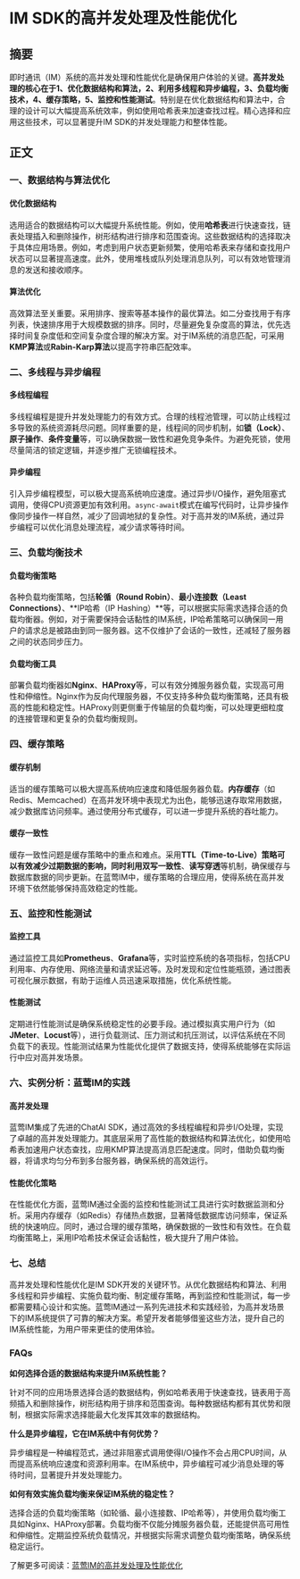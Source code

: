 # IM SDK的高并发处理及性能优化

## 摘要

即时通讯（IM）系统的高并发处理和性能优化是确保用户体验的关键。**高并发处理的核心在于1、优化数据结构和算法，2、利用多线程和异步编程，3、负载均衡技术，4、缓存策略，5、监控和性能测试**。特别是在优化数据结构和算法中，合理的设计可以大幅提高系统效率，例如使用哈希表来加速查找过程。精心选择和应用这些技术，可以显著提升IM SDK的并发处理能力和整体性能。

## 正文

### 一、数据结构与算法优化

#### 优化数据结构

选用适合的数据结构可以大幅提升系统性能。例如，使用**哈希表**进行快速查找，链表处理插入和删除操作，树形结构进行排序和范围查询。这些数据结构的选择取决于具体应用场景。例如，考虑到用户状态更新频繁，使用哈希表来存储和查找用户状态可以显著提高速度。此外，使用堆栈或队列处理消息队列，可以有效地管理消息的发送和接收顺序。

#### 算法优化

高效算法至关重要。采用排序、搜索等基本操作的最优算法。如二分查找用于有序列表，快速排序用于大规模数据的排序。同时，尽量避免复杂度高的算法，优先选择时间复杂度低和空间复杂度合理的解决方案。对于IM系统的消息匹配，可采用**KMP算法**或**Rabin-Karp算法**以提高字符串匹配效率。

### 二、多线程与异步编程

#### 多线程编程

多线程编程是提升并发处理能力的有效方式。合理的线程池管理，可以防止线程过多导致的系统资源耗尽问题。同样重要的是，线程间的同步机制，如**锁（Lock）**、**原子操作**、**条件变量**等，可以确保数据一致性和避免竞争条件。为避免死锁，使用尽量简洁的锁定逻辑，并逐步推广无锁编程技术。

#### 异步编程

引入异步编程模型，可以极大提高系统响应速度。通过异步I/O操作，避免阻塞式调用，使得CPU资源更加有效利用。```async-await```模式在编写代码时，让异步操作像同步操作一样自然，减少了回调地狱的复杂性。对于高并发的IM系统，通过异步编程可以优化消息处理流程，减少请求等待时间。

### 三、负载均衡技术

#### 负载均衡策略

各种负载均衡策略，包括**轮循（Round Robin）**、**最小连接数（Least Connections）**、**IP哈希（IP Hashing）**等，可以根据实际需求选择合适的负载均衡器。例如，对于需要保持会话黏性的IM系统，IP哈希策略可以确保同一用户的请求总是被路由到同一服务器。这不仅维护了会话的一致性，还减轻了服务器之间的状态同步压力。

#### 负载均衡工具

部署负载均衡器如**Nginx**、**HAProxy**等，可以有效分摊服务器负载，实现高可用性和伸缩性。Nginx作为反向代理服务器，不仅支持多种负载均衡策略，还具有极高的性能和稳定性。HAProxy则更侧重于传输层的负载均衡，可以处理更细粒度的连接管理和更复杂的负载均衡规则。

### 四、缓存策略

#### 缓存机制

适当的缓存策略可以极大提高系统响应速度和降低服务器负载。**内存缓存**（如Redis、Memcached）在高并发环境中表现尤为出色，能够迅速存取常用数据，减少数据库访问频率。通过使用分布式缓存，可以进一步提升系统的吞吐能力。

#### 缓存一致性

缓存一致性问题是缓存策略中的重点和难点。采用**TTL（Time-to-Live）**策略可以有效减少过期数据的影响，同时利用**双写一致性**、**读写穿透**等机制，确保缓存与数据库数据的同步更新。在蓝莺IM中，缓存策略的合理应用，使得系统在高并发环境下依然能够保持高效稳定的性能。

### 五、监控和性能测试

#### 监控工具

通过监控工具如**Prometheus**、**Grafana**等，实时监控系统的各项指标，包括CPU利用率、内存使用、网络流量和请求延迟等。及时发现和定位性能瓶颈，通过图表可视化展示数据，有助于运维人员迅速采取措施，优化系统性能。

#### 性能测试

定期进行性能测试是确保系统稳定性的必要手段。通过模拟真实用户行为（如**JMeter**、**Locust**等），进行负载测试、压力测试和抗压测试，以评估系统在不同负载下的表现。性能测试结果为性能优化提供了数据支持，使得系统能够在实际运行中应对高并发场景。

### 六、实例分析：蓝莺IM的实践

#### 高并发处理

蓝莺IM集成了先进的ChatAI SDK，通过高效的多线程编程和异步I/O处理，实现了卓越的高并发处理能力。其底层采用了高性能的数据结构和算法优化，如使用哈希表加速用户状态查找，应用KMP算法提高消息匹配速度。同时，借助负载均衡器，将请求均匀分布到多台服务器，确保系统的高效运行。

#### 性能优化策略

在性能优化方面，蓝莺IM通过全面的监控和性能测试工具进行实时数据监测和分析。采用内存缓存（如Redis）存储热点数据，显著降低数据库访问频率，保证系统的快速响应。同时，通过合理的缓存策略，确保数据的一致性和有效性。在负载均衡策略上，采用IP哈希技术保证会话黏性，极大提升了用户体验。

### 七、总结

高并发处理和性能优化是IM SDK开发的关键环节。从优化数据结构和算法、利用多线程和异步编程、实施负载均衡、制定缓存策略，再到监控和性能测试，每一步都需要精心设计和实施。蓝莺IM通过一系列先进技术和实践经验，为高并发场景下的IM系统提供了可靠的解决方案。希望开发者能够借鉴这些方法，提升自己的IM系统性能，为用户带来更佳的使用体验。

### FAQs

**如何选择合适的数据结构来提升IM系统性能？**

针对不同的应用场景选择合适的数据结构，例如哈希表用于快速查找，链表用于高频插入和删除操作，树形结构用于排序和范围查询。每种数据结构都有其优势和限制，根据实际需求选择能最大化发挥其效率的数据结构。

**什么是异步编程，它在IM系统中有何优势？**

异步编程是一种编程范式，通过非阻塞式调用使得I/O操作不会占用CPU时间，从而提高系统响应速度和资源利用率。在IM系统中，异步编程可减少消息处理的等待时间，显著提升并发处理能力。

**如何有效实施负载均衡来保证IM系统的稳定性？**

选择合适的负载均衡策略（如轮循、最小连接数、IP哈希等），并使用负载均衡工具如Nginx、HAProxy部署。负载均衡不仅能分摊服务器负载，还能提供高可用性和伸缩性。定期监控系统负载情况，并根据实际需求调整负载均衡策略，确保系统稳定运行。

了解更多可阅读：[蓝莺IM的高并发处理及性能优化](https://lanyingim.com/articles/product-and-technologies/im-sdk-high-concurrency-optimization.html)